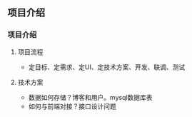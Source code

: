 ## 项目介绍

### 项目介绍

1. 项目流程
    + 定目标、定需求、定UI、定技术方案、开发、联调、测试

2. 技术方案

    + 数据如何存储？博客和用户。mysql数据库表
    + 如何与前端对接？接口设计问题
